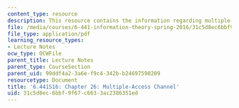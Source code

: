 ```yaml
---
content_type: resource
description: This resource contains the information regarding multiple-access channel.
file: /media/courses/6-441-information-theory-spring-2016/31c5d8ec6bbf9f67c6633ac2386351ed_MIT6_441S16_chapter_26.pdf
file_type: application/pdf
learning_resource_types:
- Lecture Notes
ocw_type: OCWFile
parent_title: Lecture Notes
parent_type: CourseSection
parent_uid: 99ddf4a2-3a6e-f9c4-342b-b24697590209
resourcetype: Document
title: '6.441S16: Chapter 26: Multiple-Access Channel'
uid: 31c5d8ec-6bbf-9f67-c663-3ac2386351ed
---
```

